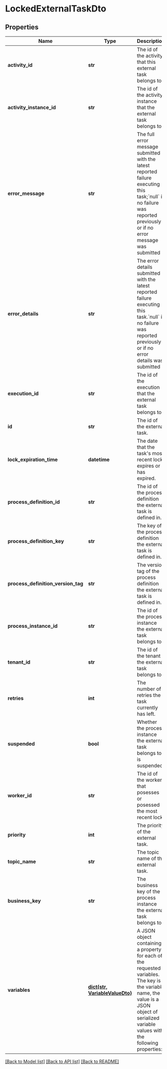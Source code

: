 # LockedExternalTaskDto

## Properties
Name | Type | Description | Notes
------------ | ------------- | ------------- | -------------
**activity_id** | **str** | The id of the activity that this external task belongs to. | [optional] 
**activity_instance_id** | **str** | The id of the activity instance that the external task belongs to. | [optional] 
**error_message** | **str** | The full error message submitted with the latest reported failure executing this task;&#x60;null&#x60; if no failure was reported previously or if no error message was submitted | [optional] 
**error_details** | **str** | The error details submitted with the latest reported failure executing this task.&#x60;null&#x60; if no failure was reported previously or if no error details was submitted | [optional] 
**execution_id** | **str** | The id of the execution that the external task belongs to. | [optional] 
**id** | **str** | The id of the external task. | [optional] 
**lock_expiration_time** | **datetime** | The date that the task&#39;s most recent lock expires or has expired. | [optional] 
**process_definition_id** | **str** | The id of the process definition the external task is defined in. | [optional] 
**process_definition_key** | **str** | The key of the process definition the external task is defined in. | [optional] 
**process_definition_version_tag** | **str** | The version tag of the process definition the external task is defined in. | [optional] 
**process_instance_id** | **str** | The id of the process instance the external task belongs to. | [optional] 
**tenant_id** | **str** | The id of the tenant the external task belongs to. | [optional] 
**retries** | **int** | The number of retries the task currently has left. | [optional] 
**suspended** | **bool** | Whether the process instance the external task belongs to is suspended. | [optional] 
**worker_id** | **str** | The id of the worker that posesses or posessed the most recent lock. | [optional] 
**priority** | **int** | The priority of the external task. | [optional] 
**topic_name** | **str** | The topic name of the external task. | [optional] 
**business_key** | **str** | The business key of the process instance the external task belongs to. | [optional] 
**variables** | [**dict(str, VariableValueDto)**](VariableValueDto.md) | A JSON object containing a property for each of the requested variables. The key is the variable name, the value is a JSON object of serialized variable values with the following properties: | [optional] 

[[Back to Model list]](../README.md#documentation-for-models) [[Back to API list]](../README.md#documentation-for-api-endpoints) [[Back to README]](../README.md)


